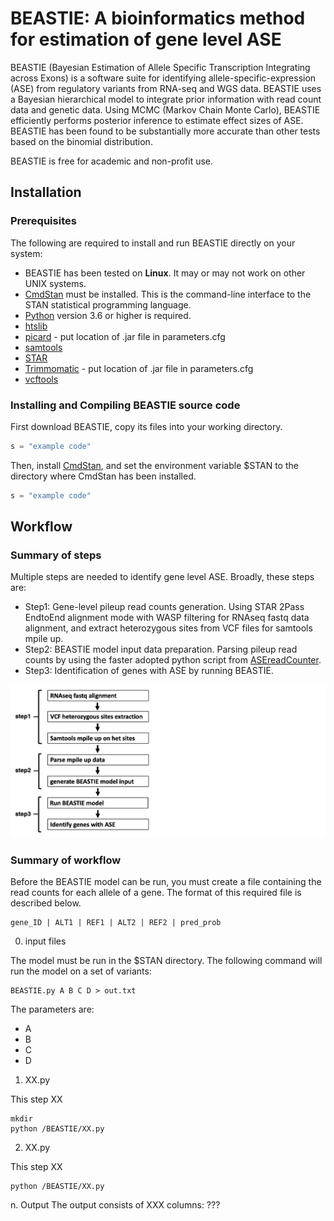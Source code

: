# BEASTIE: A bioinformatics method for estimation of gene level ASE
BEASTIE (Bayesian Estimation of Allele Specific Transcription Integrating across Exons) is a software suite for identifying allele-specific-expression (ASE) from regulatory variants from RNA-seq and WGS data.
BEASTIE uses a Bayesian hierarchical model to integrate prior information with read count data and genetic data. Using MCMC (Markov Chain Monte Carlo), BEASTIE efficiently performs posterior inference to estimate effect sizes of ASE. <br>
BEASTIE has been found to be substantially more accurate than other tests based on the binomial distribution.

BEASTIE is free for academic and non-profit use.

## Installation
### Prerequisites
The following are required to install and run BEASTIE directly on your system:
* BEASTIE has been tested on **Linux**. It may or may not work on other UNIX systems.
* [CmdStan](https://mc-stan.org/users/interfaces/cmdstan) must be installed.  This is the command-line interface to the STAN statistical programming language.
* [Python](https://www.python.org/downloads/release/python-360/) version 3.6 or higher is required.
* [htslib](https://www.htslib.org/)
* [picard](https://broadinstitute.github.io/picard/) - put location of .jar file in parameters.cfg
* [samtools](https://github.com/samtools/samtools)
* [STAR](https://github.com/alexdobin/STAR)
* [Trimmomatic](https://github.com/usadellab/Trimmomatic) - put location of .jar file in parameters.cfg
* [vcftools](https://vcftools.github.io/)

### Installing and Compiling BEASTIE source code
First download BEASTIE, copy its files into your working directory.
```python
s = "example code"
```
Then, install [CmdStan](https://mc-stan.org/users/interfaces/cmdstan), and set the environment variable $STAN to the directory where CmdStan has been installed. 
```python
s = "example code"
```

## Workflow
### Summary of steps
Multiple steps are needed to identify gene level ASE. Broadly, these steps are:

* Step1: Gene-level pileup read counts generation. Using STAR 2Pass EndtoEnd alignment mode with WASP filtering for RNAseq fastq data alignment, and extract heterozygous sites from VCF files for samtools mpile up. 
* Step2: BEASTIE model input data preparation. Parsing pileup read counts by using the faster adopted python script from [ASEreadCounter](https://github.com/gimelbrantlab/ASEReadCounter_star). 
* Step3: Identification of genes with ASE by running BEASTIE.

![alt text](workflow_figure/steps.png "steps")

### Summary of workflow
<place holder for workflow figure>
 
  
Before the BEASTIE model can be run, you must create a file containing the read counts for each allele of a gene.  The format of this required file is described below.
```
gene_ID | ALT1 | REF1 | ALT2 | REF2 | pred_prob
```
  
0. input files
  
The model must be run in the $STAN directory.  The following command will run the model on a set of variants:
```
BEASTIE.py A B C D > out.txt
```
The parameters are:
* A
* B
* C
* D

1. XX.py
  
This step XX
```
mkdir 
python /BEASTIE/XX.py 
```
  
2. XX.py
  
This step XX
```
python /BEASTIE/XX.py 
```
  

n. Output
The output consists of XXX columns: ???

